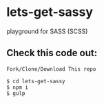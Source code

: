 # lets-get-sassy
playground for SASS (SCSS)

## Check this code out:

```
Fork/Clone/Download This repo

$ cd lets-get-sassy
$ npm i
$ gulp
```



